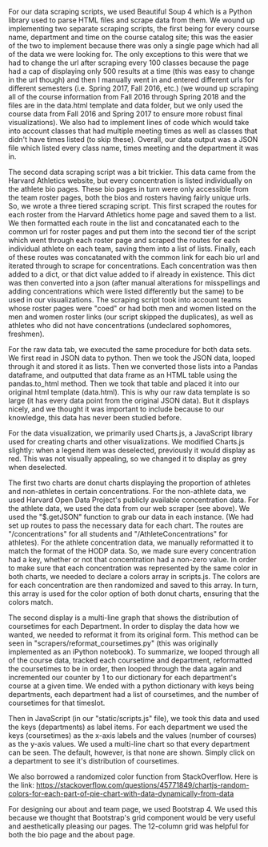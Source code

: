For our data scraping scripts, we used Beautiful Soup 4 which is a Python library used to parse HTML files and scrape data
from them. We wound up implementing two separate scraping scripts, the first being for every course name, department and
time on the course catalog site; this was the easier of the two to implement because there was only a single page which had
all of the data we were looking for. The only exceptions to this were that we had to change the url after scraping every 100
classes because the page had a cap of displaying only 500 results at a time (this was easy to change in the url though) and
then I manually went in and entered different urls for different semesters (i.e. Spring 2017, Fall 2016, etc.) (we wound up
scraping all of the course information from Fall 2016 through Spring 2018 and the files are in the data.html template and data
folder, but we only used the course data from Fall 2016 and Spring 2017 to ensure more robust final visualizations). We also had to
implement lines of code which would take into account classes that had multiple meeting times as well as classes that didn't
have times listed (to skip these). Overall, our data output was a JSON file which listed every class name, times meeting and
the department it was in.

The second data scraping script was a bit trickier. This data came from the Harvard Athletics website, but every
concentration is listed individually on the athlete bio pages. These bio pages in turn were only accessible from the team roster
pages, both the bios and rosters having fairly unique urls. So, we wrote a three tiered scraping script. This first scraped
the routes for each roster from the Harvard Athletics home page and saved them to a list. We then formatted each route in the
list and concatanated each to the common url for roster pages and put them into the second tier of the script which went through
each roster page and scraped the routes for each individual athlete on each team, saving them into a list of lists. Finally,
each of these routes was concatanated with the common link for each bio url and iterated through to scrape for concentrations.
Each concentration was then added to a dict, or that dict value added to if already in existence. This dict was then converted
into a json (after manual alterations for misspellings and adding concentrations which were listed differently but the same) to
be used in our visualizations. The scraping script took into account teams whose roster pages were "coed" or had both men
and women listed on the men and women roster links (our script skipped the duplicates), as well as athletes who did not have
concentrations (undeclared sophomores, freshmen).

For the raw data tab, we executed the same procedure for both data sets. We first read in JSON data to python. Then we took
the JSON data, looped through it and stored it as lists. Then we converted those lists into a Pandas dataframe, and
outputted that data frame as an HTML table using the pandas.to_html method. Then we took that table and placed it into our
original html template (data.html). This is why our raw data template is so large (it has every data point from the original JSON data).
But it displays nicely, and we thought it was important to include because to our knowledge, this data has never been
studied before.

For the data visualization, we primarily used Charts.js, a JavaScript library used for creating charts and other visualizations.
We modified Charts.js slightly: when a legend item was deselected, previously it would display as red. This was not visually
appealing, so we changed it to display as grey when deselected.

The first two charts are donut charts displaying the proportion of athletes and non-athletes in certain concentrations.
For the non-athlete data, we used Harvard Open Data Project's publicly available concentration data. For the athlete data, we
used the data from our web scraper (see above). We used the "$.getJSON" function to grab our data in each instance. (We had
set up routes to pass the necessary data for each chart. The routes are "/concentrations" for all students and
"/AthleteConcentrations" for athletes). For the athlete concentration data, we manually reformatted it to match the format of the HODP data.
So, we made sure every concentration had a key, whether or not that concentration had a non-zero value.
In order to make sure that each concentration was represented by the same color in both charts, we needed to declare a colors array
in scripts.js. The colors are for each concentration are then randomized and saved to this array. In turn, this array is used
for the color option of both donut charts, ensuring that the colors match.

The second display is a multi-line graph that shows the distribution of coursetimes for each Department. In order to display
the data how we wanted, we needed to reformat it from its original form. This method can be seen in
"scrapers/reformat_coursetimes.py" (this was originally implemented as an iPython notebook). To summarize, we looped through all of the course data, tracked each coursetime and
department, reformatted the coursetimes to be in order, then looped through the data again and incremented our counter by 1 to our dictionary
for each department's course at a given time. We ended with a python dictionary with keys being departments, each department
had a list of coursetimes, and the number of coursetimes for that timeslot.

Then in JavaScript (in our "static/scripts.js" file), we took this data and used the keys (departments) as label items. For
each department we used the keys (coursetimes) as the x-axis labels and the values (number of courses) as the y-axis values.
We used a multi-line chart so that every department can be seen. The default, however, is that none are shown. Simply click
on a department to see it's distribution of coursetimes.

We also borrowed a randomized color function from StackOverflow. Here is the link: https://stackoverflow.com/questions/45771849/chartjs-random-colors-for-each-part-of-pie-chart-with-data-dynamically-from-data

For designing our about and team page, we used Bootstrap 4. We used this because we thought that Bootstrap's grid component
would be very useful and aesthetically pleasing our pages. The 12-column grid was helpful for both the bio page and the about
page.
